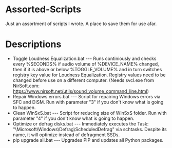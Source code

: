 # Assorted-Scripts
Just an assortment of scripts I wrote. A place to save them for use afar.

# Descriptions
- Toggle Loudness Equalization.bat --- Runs continiously and checks every %SECONDS% if audio volume of %DEVICE_NAME% changed, then if it is above or below %TOGGLE_VOLUME% and in turn switches registry key value for Loudness Equalization.
    Registry values need to be changed before use on a different computer. (Needs svcl.exe from NirSoft.com: https://www.nirsoft.net/utils/sound_volume_command_line.html)
- Repair Windows errors.bat --- Script for repairing Windows errors via SFC and DISM. Run with parameter "3" if you don't know what is going to happen.
- Clean WinSxS.bat --- Script for reducing size of WinSxS folder. Run with parameter "4" if you don't know what is going to happen.
- Optimize or defrag disks.bat --- Immediately executes the Task: "\Microsoft\Windows\Defrag\ScheduledDefrag" via schtasks. Despite its name, it will optimize instead of defragment SSDs.
- pip upgrade all.bat --- Upgrades PIP and updates all Python packages.
